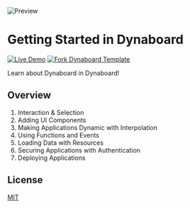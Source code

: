 ![Preview](getting-started.png)

# Getting Started in Dynaboard

[![Live Demo](https://img.shields.io/badge/live%20demo-view-green)](https://gettingstarted.dynaboard.app/) [![Fork Dynaboard Template](https://img.shields.io/badge/dynaboard-fork-purple)](https://dynaboard.new/dynaboard/dynaboard--getting-started)

Learn about Dynaboard in Dynaboard!

## Overview

1. Interaction & Selection
2. Adding UI Components
3. Making Applications Dynamic with Interpolation
4. Using Functions and Events
5. Loading Data with Resources
6. Securing Applications with Authentication
7. Deploying Applications

## License

[MIT](LICENSE.txt)
